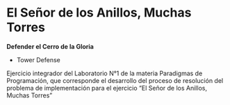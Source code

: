 # El Señor de los Anillos, Muchas Torres
**Defender el Cerro de la Gloria**
* Tower Defense

Ejercicio integrador del Laboratorio N°1 de la materia Paradigmas de Programación, que corresponde el desarrollo del proceso de resolución del problema de implementación para el ejercicio “El Señor de los Anillos, Muchas Torres”

